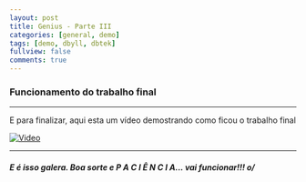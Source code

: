 ```yaml
---
layout: post
title: Genius - Parte III
categories: [general, demo]
tags: [demo, dbyll, dbtek]
fullview: false
comments: true
---
```

### **Funcionamento do trabalho final**
---

E para finalizar, aqui esta um vídeo demostrando como ficou o trabalho final

[![Video](http://img.youtube.com/vi/UTn4t7kIARY&feature=youtu.be)](https://www.youtube.com/watch?v=UTn4t7kIARY&feature=youtu.be)

---
#### **_E é isso galera. Boa sorte e P A C I Ê N C I A... vai funcionar!!! o/_**

